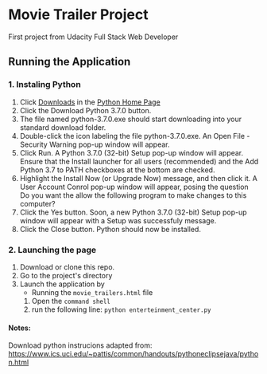 # Movie Trailer Project
First project from Udacity Full Stack Web Developer

## Running the Application

  ### 1. Instaling Python
  1. Click [Downloads](https://www.python.org/downloads/) in the [Python Home Page](https://www.python.org/)
  2. Click the Download Python 3.7.0 button.
  3. The file named python-3.7.0.exe should start downloading into your standard download folder.
  4. Double-click the icon labeling the file python-3.7.0.exe.
    An Open File - Security Warning pop-up window will appear.
  5. Click Run.
    A Python 3.7.0 (32-bit) Setup pop-up window will appear.
    Ensure that the Install launcher for all users (recommended) and the Add Python 3.7 to PATH checkboxes at the bottom are checked.
  6. Highlight the Install Now (or Upgrade Now) message, and then click it.
    A User Account Conrol pop-up window will appear, posing the question Do you want the allow the following program to make changes to this computer?
  7. Click the Yes button.
    Soon, a new Python 3.7.0 (32-bit) Setup pop-up window will appear with a Setup was successfuly message.
  8. Click the Close button.
    Python should now be installed.

  ### 2. Launching the page
  1. Download or clone this repo.
  2. Go to the project's directory
  3. Launch the application by
      + Running the `movie_trailers.html` file
      1. Open the `command shell`
      2. run the following line: `python enterteinment_center.py`


#### Notes:
Download python instrucions adapted from: https://www.ics.uci.edu/~pattis/common/handouts/pythoneclipsejava/python.html
